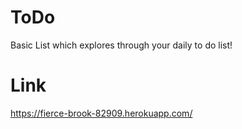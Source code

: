 # ToDo
Basic List which explores through your daily to do list!
# Link
https://fierce-brook-82909.herokuapp.com/
